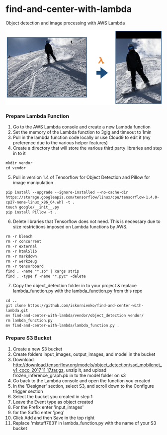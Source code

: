 # find-and-center-with-lambda
Object detection and image processing with AWS Lambda

![Sample Image](https://github.com/iskornienko/find-and-center-with-lambda/blob/master/sample_image.png?raw=true)

### Prepare Lambda Function
1. Go to the AWS Lambda console and create a new Lambda function
2. Set the memory of the Lambda function to 3gig and timeout to 1min
3. Pull in the lambda function code locally or use Cloud9 to edit it (my preference due to the various helper features)
4. Create a directory that will store the various third party libraries and step in to it
```
mkdir vendor
cd vendor
```
5. Pull in version 1.4 of Tensorflow for Object Detection and Pillow for image manipulation
```
pip install --upgrade --ignore-installed --no-cache-dir https://storage.googleapis.com/tensorflow/linux/cpu/tensorflow-1.4.0-cp27-none-linux_x86_64.whl -t .
touch google/__init__.py
pip install Pillow -t .
```
6. Delete libraries that Tensorflow does not need. This is necessary due to size restrictions imposed on Lambda functions by AWS.
```
rm -r bleach
rm -r concurrent
rm -r external
rm -r html5lib
rm -r markdown
rm -r werkzeug
rm -r tensorboard
find . -name "*.so" | xargs strip
find . -type f -name "*.pyc" -delete
```
7. Copy the object_detection folder in to your project & replace lambda_function.py with the lambda_function.py from this repo
```
cd ..
git clone https://github.com/iskornienko/find-and-center-with-lambda.git
mv find-and-center-with-lambda/vendor/object_detection vendor/
rm lambda_function.py 
mv find-and-center-with-lambda/lambda_function.py .
```

### Prepare S3 Bucket
1. Create a new S3 bucket
2. Create folders input_images, output_images, and model in the bucket
3. Download http://download.tensorflow.org/models/object_detection/ssd_mobilenet_v1_coco_2017_11_17.tar.gz, unzip it, and upload frozen_inference_graph.pb in to the model folder on s3
4. Go back to the Lambda console and open the function you created
5. In the 'Designer' section, select S3, and scroll down to the Configure trigger section
6. Select the bucket you created in step 1
7. Leave the Event type as object created
8. For the Prefix enter 'input_images'
9. for the Suffic enter 'jpeg'
10. Click Add and then Save in the top right
11. Replace 'mlstuff7631' in lambda_function.py with the name of your S3 bucket
